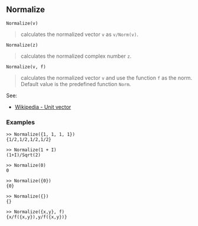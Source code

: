 ## Normalize

```
Normalize(v)
```

> calculates the normalized vector `v` as `v/Norm(v)`.

```
Normalize(z)
```

> calculates the normalized complex number `z`.

```
Normalize(v, f)
```

> calculates the normalized vector `v` and use the function `f` as the norm. Default value is the predefined function `Norm`.

See: 
* [Wikipedia - Unit vector](https://en.wikipedia.org/wiki/Unit_vector)

### Examples
```
>> Normalize({1, 1, 1, 1})
{1/2,1/2,1/2,1/2}

>> Normalize(1 + I)
(1+I)/Sqrt(2) 

>> Normalize(0)
0

>> Normalize({0})
{0}

>> Normalize({})
{}

>> Normalize({x,y}, f)
{x/f({x,y}),y/f({x,y})}
```
